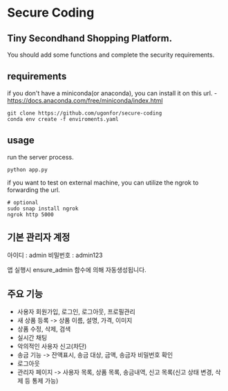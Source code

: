 # Secure Coding

## Tiny Secondhand Shopping Platform.

You should add some functions and complete the security requirements.

## requirements

if you don't have a miniconda(or anaconda), you can install it on this url. - https://docs.anaconda.com/free/miniconda/index.html

```
git clone https://github.com/ugonfor/secure-coding
conda env create -f enviroments.yaml
```

## usage

run the server process.

```
python app.py
```

if you want to test on external machine, you can utilize the ngrok to forwarding the url.
```
# optional
sudo snap install ngrok
ngrok http 5000
```

## 기본 관리자 계정

아이디 : admin
비밀번호 : admin123


앱 실행시 ensure_admin 함수에 의해 자동생성됩니다. 


## 주요 기능
- 사용자 회원가입, 로그인, 로그아웃, 프로필관리
- 새 상품 등록 -> 상품 이름, 설명, 가격, 이미지
- 상품 수정, 삭제, 검색
- 실시간 채팅
- 악의적인 사용자 신고(차단)
- 송금 기능 -> 잔액표시, 송금 대상, 금액, 송금자 비밀번호 확인
- 로그아웃
- 관리자 페이지 -> 사용자 목록, 상품 목록, 송금내역, 신고 목록(신고 상태 변경, 삭제 등 통제 가능)